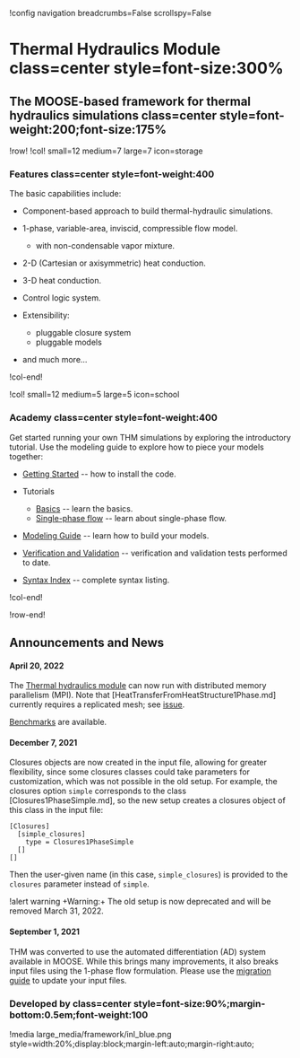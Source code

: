 !config navigation breadcrumbs=False scrollspy=False

# Thermal Hydraulics Module class=center style=font-size:300%

## The MOOSE-based framework for thermal hydraulics simulations class=center style=font-weight:200;font-size:175%


!row!
!col! small=12 medium=7 large=7 icon=storage

### Features class=center style=font-weight:400

The basic capabilities include:

- Component-based approach to build thermal-hydraulic simulations.
- 1-phase, variable-area, inviscid, compressible flow model.

  - with non-condensable vapor mixture.

- 2-D (Cartesian or axisymmetric) heat conduction.
- 3-D heat conduction.
- Control logic system.
- Extensibility:

  - pluggable closure system
  - pluggable models

- and much more...

!col-end!

!col! small=12 medium=5 large=5 icon=school

### Academy class=center style=font-weight:400

Get started running your own THM simulations by exploring the introductory tutorial.
Use the modeling guide to explore how to piece your models together:

- [Getting Started](getting_started.md) -- how to install the code.
- Tutorials

  - [Basics](tutorials/basics/index.md) -- learn the basics.
  - [Single-phase flow](tutorials/single_phase_flow/index.md) -- learn about single-phase flow.

- [Modeling Guide](modeling_guide/index.md) -- learn how to build your models.
- [Verification and Validation](v_and_v/index.md) -- verification and validation tests performed to date.
- [Syntax Index](framework:syntax/index.md) -- complete syntax listing.

!col-end!

!row-end!

## Announcements and News

#### April 20, 2022

The [Thermal hydraulics module](modules/thermal_hydraulics/index.md) can now run with distributed memory parallelism (MPI).
Note that [HeatTransferFromHeatStructure1Phase.md] currently requires a replicated mesh; see [issue](https://github.com/idaholab/moose/issues/20798).

[Benchmarks](https://thm-benchmarks.readthedocs.io/en/latest/index.html) are available.


#### December 7, 2021

Closures objects are now created in the input file, allowing for greater flexibility,
since some closures classes could take parameters for customization, which was
not possible in the old setup. For example, the closures option `simple` corresponds
to the class [Closures1PhaseSimple.md], so the new setup creates a closures object
of this class in the input file:

```
[Closures]
  [simple_closures]
    type = Closures1PhaseSimple
  []
[]
```

Then the user-given name (in this case, `simple_closures`) is provided to the
`closures` parameter instead of `simple`.

!alert warning
+Warning:+ The old setup is now deprecated and will be removed March 31, 2022.

####  September 1, 2021

THM was converted to use the automated differentiation (AD) system available in MOOSE.
While this brings many improvements, it also breaks input files using the 1-phase flow formulation.
Please use the [migration guide](howto/thm_ad_migration_guide.md) to update your input files.


### Developed by class=center style=font-size:90%;margin-bottom:0.5em;font-weight:100

!media large_media/framework/inl_blue.png style=width:20%;display:block;margin-left:auto;margin-right:auto;
